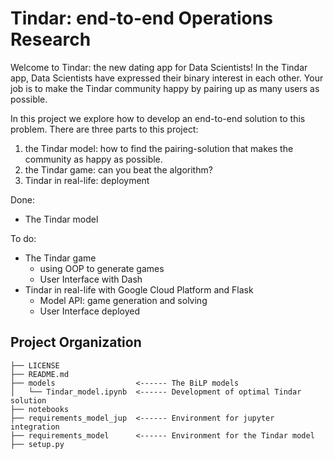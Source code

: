 # Tindar: end-to-end Operations Research

Welcome to Tindar: the new dating app for Data Scientists!
In the Tindar app, Data Scientists have expressed their binary interest in each other.
Your job is to make the Tindar community happy by pairing up as many users as possible.

In this project we explore how to develop an end-to-end solution to this problem.
There are three parts to this project:

1. the Tindar model: how to find the pairing-solution that makes the community as happy as possible.
2. the Tindar game: can you beat the algorithm?
3. Tindar in real-life: deployment

Done:
- The Tindar model

To do:
- The Tindar game
    - using OOP to generate games
    - User Interface with Dash
- Tindar in real-life with Google Cloud Platform and Flask
    - Model API: game generation and solving
    - User Interface deployed

Project Organization
------------

    ├── LICENSE
    ├── README.md
    ├── models                  <------ The BiLP models
    │   └── Tindar_model.ipynb  <------ Development of optimal Tindar solution
    ├── notebooks
    ├── requirements_model_jup  <------ Environment for jupyter integration
    ├── requirements_model      <------ Environment for the Tindar model
    ├── setup.py




  
